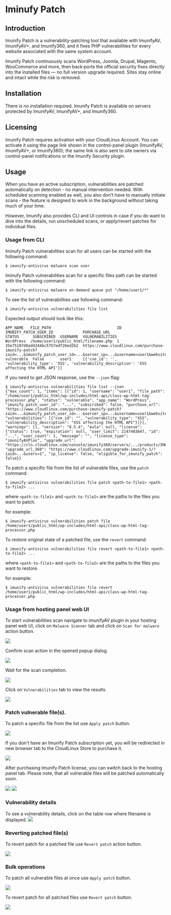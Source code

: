 # Iminufy Patch

## Introduction

Imunify Patch is a vulnerability-patching tool that available with ImunifyAV, ImunifyAV+, and Imunify360, and it fixes PHP vulnerabilities for every website associated with the same system account.

Imunify Patch continuously scans WordPress, Joomla, Drupal, Magento, WooCommerce and more, then back‑ports the official security fixes directly into the installed files — no full version upgrade required. Sites stay online and intact while the risk is removed.

## Installation

There is no installation required. Imunify Patch is available on servers protected by ImunifyAV, ImunifyAV+, and Imunify360.


## Licensing

Imunify Patch requires activation with your CloudLinux Account. You can activate it using the page link shown in the control-panel plugin (ImunifyAV, ImunifyAV+, or Imunify360); the same link is also sent to site owners via control-panel notifications or the Imunify Security plugin.


## Usage

When you have an active subscription, vulnerabilities are patched automatically on detection - no manual intervention needed. With scheduled scanning enabled as well, you also don’t have to manually initiate scans - the feature is designed to work in the background without taking much of your time.

However, Imunify also provides CLI and UI controls in case if you do want to dive into the details, run unscheduled scans, or apply/revert patches for individual files.

### Usage from CLI

Iminufy Patch vulnerabilities scan for all users can be started with the following command:

```
$ imunify-antivirus malware scan user
```

Iminufy Patch vulnerabilities scan for a specific files path can be started with the following command:

```
$ imunify-antivirus malware on-demand queue put "/home/user1/*"
```

To see the list of vulnerabilities use following command:

```
$ imunify-antivirus vulnerabilities file list
```

Expected output should look like this:

```
APP_NAME   FILE_PATH                             ID  IMUNIFY_PATCH_USER_ID             PURCHASE_URL                                                                                                                                                                                       STATUS      SUBSCRIBED  USERNAME  VULNERABILITIES
WordPress  /home/user1/public_html/filename.php  1   35e75187d8ad4244bc5757edf26ed2b2  https://www.cloudlinux.com/purchase-imunify-patch?iaid=...&imunify_patch_user_id=...&server_ip=...&username=user1&websites=user1.com&total_websites=1&vulnerable_domains=1&vulnerabilities=%7B%7D  vulnerable  False       user1     [{'cve_id': '', 'vulnerability_type': 'XSS', 'vulnerability_description': 'XSS affecting the HTML API'}]
```

If you need to get JSON response, use the `--json` flag:

```
$ imunify-antivirus vulnerabilities file list --json
{"max_count": 1, "items": [{"id": 1, "username": "user1", "file_path": "/home/user1/public_html/wp-includes/html-api/class-wp-html-tag-processor.php", "status": "vulnerable", "app_name": "WordPress", "imunify_patch_user_id": "...", "subscribed": false, "purchase_url": "https://www.cloudlinux.com/purchase-imunify-patch?iaid=...&imunify_patch_user_id=...&server_ip=...&username=user1&websites=user1.com&total_websites=1&vulnerable_domains=1&vulnerabilities=%7B%7D", "vulnerabilities": [{"cve_id": "", "vulnerability_type": "XSS", "vulnerability_description": "XSS affecting the HTML API"}]}], "warnings": [], "version": "8.5.4", "eula": null, "license": {"status": true, "expiration": null, "user_limit": 2147483647, "id": "...", "user_count": 1, "message": "", "license_type": "imunifyAVPlus", "upgrade_url": "https://cln.cloudlinux.com/console/imunify360/servers/.../products/IMAVP/convert", "upgrade_url_360": "https://www.cloudlinux.com/upgrade-imunify-1/?iaid=...&users=1", "ip_license": false, "eligible_for_imunify_patch": false}}
```

To patch a specific file from the list of vulnerable files, use the `patch` command:

```
$ imunify-antivirus vulnerabilities file patch <path-to-file1> <path-to-file2> ...
```

where `<path-to-file1>` and `<path-to-file2>` are the paths to the files you want to patch.

for example:

```
$ imunify-antivirus vulnerabilities patch file /home/user1/public_html/wp-includes/html-api/class-wp-html-tag-processor.php
```

To restore original state of a patched file, use the `revert` command:

```
$ imunify-antivirus vulnerabilities file revert <path-to-file1> <path-to-file2> ...
```

where `<path-to-file1>` and `<path-to-file2>` are the paths to the files you want to restore.

for example:

```
$ imunify-antivirus vulnerabilities file revert /home/user1/public_html/wp-includes/html-api/class-wp-html-tag-processor.php
```

### Usage from hosting panel web UI

To start vulnerabilities scan navigate to imunifyAV plugin in your hosting panel web UI, click on `Malware Scanner` tab and click on `Scan for malware` action button.

![](/images/imunify.patch/01-scan.png)

Confirm scan action in the opened popup dialog.

![](/images/imunify.patch/02-scan-confirm.png)


Wait for the scan completion.

![](/images/imunify.patch/03-wait-for-scan-complete.png)

Click on `Vulnerabilities` tab to view the results.

![](/images/imunify.patch/04-vulnerabilities-tab.png)

### Patch vulnerable file(s).

To patch a specific file from the list use `Apply patch` button.

![](/images/imunify.patch/05-apply-patch-button.png)

If you don't have an Imunify Patch subscription yet, you will be redirected in new browser tab to the CloudLinux Store to purchase it.

![](/images/imunify.patch/06-purchase-imunify-patch.png)

After purchasing Imunify Patch license, you can switch back to the hosting panel tab.
Please note, that all vulnerable files will be patched automatically soon.

![](/images/imunify.patch/07-success-purchase.png)
![](/images/imunify.patch/08-autopatch.png)

### Vulnerability details

To see a vulnerability details, click on the table row where filename is displayed.
![](/images/imunify.patch/09-cve-details.png)

### Reverting patched file(s)

To revert patch for a patched file use `Revert patch` action button.

![](/images/imunify.patch/10-revert-patch.png)


### Bulk operations

To patch all vulnerable files at once use `Apply patch` button.

![](/images/imunify.patch/12-patch-all.png)

To revert patch for all patched files use `Revert patch` button.

![](/images/imunify.patch/11-revert-all.png)
